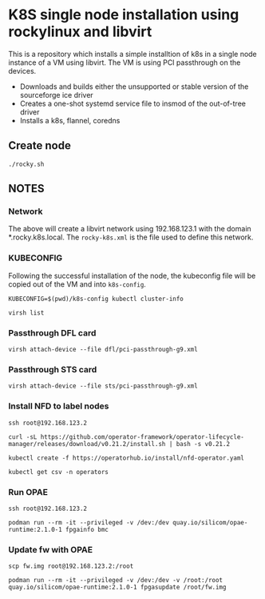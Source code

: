 # K8S single node installation using rockylinux and libvirt
This is a repository which installs a simple installtion of k8s in a single node instance of a VM using libvirt. The VM is using PCI passthrough on the devices.
* Downloads and builds either the unsupported or stable version of the sourceforge ice driver
* Creates a one-shot systemd service file to insmod of the out-of-tree driver
* Installs a k8s, flannel, coredns

## Create node
`./rocky.sh`

## NOTES

### Network
The above will create a libvirt network using 192.168.123.1 with the domain *.rocky.k8s.local. The `rocky-k8s.xml` is the file used to define this network.

### KUBECONFIG
Following the successful installation of the node, the kubeconfig file will be copied out of the VM and into `k8s-config`.

`KUBECONFIG=$(pwd)/k8s-config kubectl cluster-info`

`virsh list`

### Passthrough DFL card
`virsh attach-device --file dfl/pci-passthrough-g9.xml`

### Passthrough STS card
`virsh attach-device --file sts/pci-passthrough-g9.xml`

### Install NFD to label nodes
`ssh root@192.168.123.2`

`curl -sL https://github.com/operator-framework/operator-lifecycle-manager/releases/download/v0.21.2/install.sh | bash -s v0.21.2`

`kubectl create -f https://operatorhub.io/install/nfd-operator.yaml`

`kubectl get csv -n operators`

### Run OPAE
`ssh root@192.168.123.2`

`podman run --rm -it --privileged -v /dev:/dev quay.io/silicom/opae-runtime:2.1.0-1 fpgainfo bmc`

### Update fw with OPAE
`scp fw.img root@192.168.123.2:/root`

`podman run --rm -it --privileged -v /dev:/dev -v /root:/root quay.io/silicom/opae-runtime:2.1.0-1 fpgasupdate /root/fw.img`
